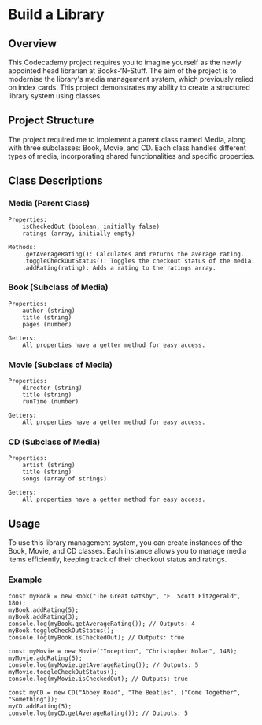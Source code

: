 # Build a Library

## Overview

This Codecademy project requires you to imagine yourself as the newly appointed head librarian at Books-‘N-Stuff. The aim of the project is to modernise the library's media management system, which previously relied on index cards. This project demonstrates my ability to create a structured library system using classes. 

## Project Structure
The project required me to implement a parent class named Media, along with three subclasses: Book, Movie, and CD. Each class handles different types of media, incorporating shared functionalities and specific properties.

## Class Descriptions

### Media (Parent Class)

    Properties:
        isCheckedOut (boolean, initially false)
        ratings (array, initially empty)

    Methods:
        .getAverageRating(): Calculates and returns the average rating.
        .toggleCheckOutStatus(): Toggles the checkout status of the media.
        .addRating(rating): Adds a rating to the ratings array.

### Book (Subclass of Media)

    Properties:
        author (string)
        title (string)
        pages (number)

    Getters:
        All properties have a getter method for easy access.

### Movie (Subclass of Media)

    Properties:
        director (string)
        title (string)
        runTime (number)

    Getters:
        All properties have a getter method for easy access.

### CD (Subclass of Media)

    Properties:
        artist (string)
        title (string)
        songs (array of strings)

    Getters:
        All properties have a getter method for easy access.

## Usage

To use this library management system, you can create instances of the Book, Movie, and CD classes. Each instance allows you to manage media items efficiently, keeping track of their checkout status and ratings.

### Example

```
const myBook = new Book("The Great Gatsby", "F. Scott Fitzgerald", 180);
myBook.addRating(5);
myBook.addRating(3);
console.log(myBook.getAverageRating()); // Outputs: 4
myBook.toggleCheckOutStatus();
console.log(myBook.isCheckedOut); // Outputs: true

const myMovie = new Movie("Inception", "Christopher Nolan", 148);
myMovie.addRating(5);
console.log(myMovie.getAverageRating()); // Outputs: 5
myMovie.toggleCheckOutStatus();
console.log(myMovie.isCheckedOut); // Outputs: true

const myCD = new CD("Abbey Road", "The Beatles", ["Come Together", "Something"]);
myCD.addRating(5);
console.log(myCD.getAverageRating()); // Outputs: 5
```